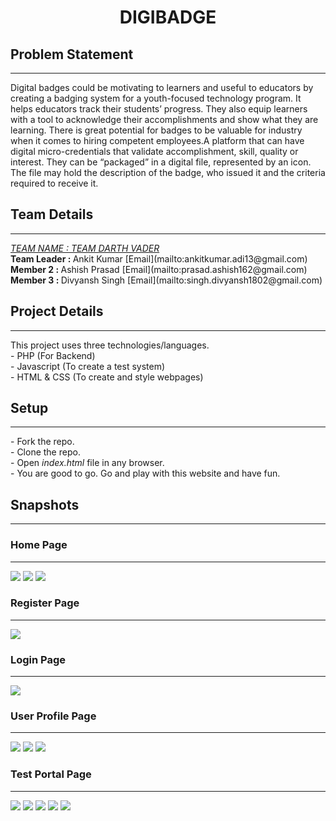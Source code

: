 <h1 align="center">DIGIBADGE</h1>

<h2>Problem Statement</h2>
<hr>
Digital badges could be motivating to learners and useful to educators by creating a badging system for a youth-focused technology program. It helps educators track their students’ progress. They also equip learners with a tool to acknowledge their accomplishments and show what they are learning. There is great potential for badges to be valuable for industry when it comes to hiring competent employees.A platform that can have digital micro-credentials that validate accomplishment, skill, quality or interest. They can be “packaged” in a digital file, represented by an icon. The file may hold the description of the badge, who issued it and the criteria required to receive it.

<h2>Team Details</h2>
<hr>
<em><u>TEAM NAME : TEAM DARTH VADER</u></em><br>
<b>Team Leader : </b>Ankit Kumar [Email](mailto:ankitkumar.adi13@gmail.com) <br>
<b>Member 2 : </b>Ashish Prasad [Email](mailto:prasad.ashish162@gmail.com) <br>
<b>Member 3 : </b>Divyansh Singh [Email](mailto:singh.divyansh1802@gmail.com) <br>

<h2>Project Details</h2>
<hr>
This project uses three technologies/languages. <br>
- PHP (For Backend) <br>
- Javascript (To create a test system) <br>
- HTML & CSS (To create and style webpages) <br>

<h2>Setup</h2>
<hr>
- Fork the repo. <br>
- Clone the repo. <br>
- Open <em>index.html</em> file in any browser. <br>
- You are good to go. Go and play with this website and have fun. <br>

<h2>Snapshots</h2>
<hr>
<h3>Home Page</h3><hr>
<img src="./snapshots/index_1.png" />
<img src="./snapshots/index_2.png" />
<img src="./snapshots/index_3.png" />
<h3>Register Page</h3><hr>
<img src="./snapshots/register.png" />
<h3>Login Page</h3><hr>
<img src="./snapshots/login.png" />
<h3>User Profile Page</h3><hr>
<img src="./snapshots/profile_1.png" />
<img src="./snapshots/profile_2.png" />
<img src="./snapshots/profile_3.png" />
<h3>Test Portal Page</h3><hr>
<img src="./snapshots/test_1.png" />
<img src="./snapshots/web_dev_test_1.png" />
<img src="./snapshots/start_test.png" />
<img src="./snapshots/test_portal.png" />
<img src="./snapshots/score.png" />
